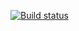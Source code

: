 [![Build status](https://ci.appveyor.com/api/projects/status/cv46hoqx976bgunx?svg=true)](https://ci.appveyor.com/project/AlenaNadezhkina/hwautotest2)